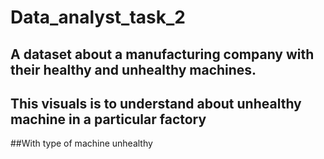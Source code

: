 # Data_analyst_task_2
## A dataset about a manufacturing company with their healthy and unhealthy machines.
## This visuals is to understand about unhealthy machine in a particular factory 
##With type of machine unhealthy 
